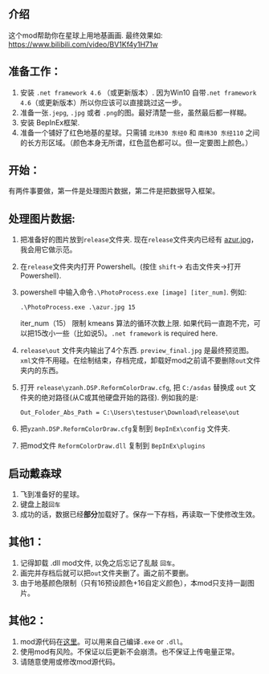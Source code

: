 介绍
---
这个mod帮助你在星球上用地基画画. 最终效果如: https://www.bilibili.com/video/BV1Kf4y1H71w


准备工作：
---
1. 安装 `.net framework 4.6` （或更新版本）. 因为Win10 自带`.net framework 4.6`（或更新版本）所以你应该可以直接跳过这一步。
2. 准备一张`.jepg`, `.jpg` 或者 `.png`的图。最好清楚一些，虽然最后都一样糊。
3. 安装 BepInEx框架.
4. 准备一个铺好了红色地基的星球。只需铺 `北纬30 东经0` 和 `南纬30 东经110` 之间的长方形区域。（颜色本身无所谓，红色蓝色都可以。但一定要图上颜色。）


开始：
---
有两件事要做，第一件是处理图片数据，第二件是把数据导入框架。


处理图片数据:
---
1. 把准备好的图片放到`release`文件夹. 现在`release`文件夹内已经有 [azur.jpg](https://www.pixiv.net/artworks/63067913)， 我会用它做示范。
2. 在`release`文件夹内打开 Powershell。(按住 `shift`-> 右击文件夹->打开 Powershell). 
3. powershell 中输入命令`.\PhotoProcess.exe [image] [iter_num]`. 例如:
   
    ```shell
    .\PhotoProcess.exe .\azur.jpg 15
    ```
    iter_num（15） 限制 kmeans 算法的循环次数上限. 如果代码一直跑不完，可以把15改小一些（比如说5)。`.net framework` is required here.

4. `release\out` 文件夹内输出了4个东西. `preview_final.jpg` 是最终预览图。 `xml`文件不用碰。在绘制结束，存档完成，卸载好mod之前请不要删除`out`文件夹内的东西。
5. 打开 `release\yzanh.DSP.ReformColorDraw.cfg`, 把 `C:/asdas` 替换成 `out` 文件夹的绝对路径(从C或其他硬盘开始的路径). 例如我的是:
   
    ```
    Out_Foloder_Abs_Path = C:\Users\testuser\Download\release\out
    ```
6. 把`yzanh.DSP.ReformColorDraw.cfg`复制到 `BepInEx\config` 文件夹.
7. 把mod文件 `ReformColorDraw.dll` 复制到 `BepInEx\plugins`


启动戴森球
---
1. 飞到准备好的星球。
2. 键盘上敲`回车`
3. 成功的话，数据已经**部分**加载好了。保存一下存档，再读取一下使修改生效。


其他1：
---
1. 记得卸载 .dll mod文件, 以免之后忘记了乱敲 `回车`。
2. 画完并存档后就可以把`out`文件夹删了。画之前不要删。
3. 由于地基颜色限制（只有16预设颜色+16自定义颜色），本mod只支持一副图片。


其他2：
---
1. mod源代码在[这里](https://github.com/ssikadi/ReformColorDraw/tree/main/source_codes)。可以用来自己编译`.exe` or `.dll`。
2. 使用mod有风险。不保证以后更新不会崩溃。也不保证上传电量正常。
3. 请随意使用或修改mod源代码。


